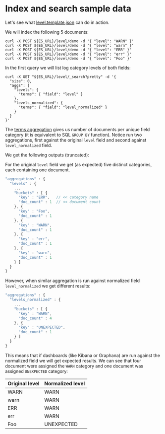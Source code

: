 # Index and search sample data

Let's see what [level.template.json](level.template.json) can do in action.

We will index the following 5 documents:

````shell
curl -X POST ${ES_URL}/level/demo -d '{ "level": "WARN" }'
curl -X POST ${ES_URL}/level/demo -d '{ "level": "warn" }'
curl -X POST ${ES_URL}/level/demo -d '{ "level": "ERR" }'
curl -X POST ${ES_URL}/level/demo -d '{ "level": "err" }'
curl -X POST ${ES_URL}/level/demo -d '{ "level": "Foo" }'
````

In the first query we will list log category levels of both fields:

````shell
curl -X GET "${ES_URL}/level/_search?pretty" -d '{
  "size": 0,
  "aggs": {
    "levels": {
      "terms": { "field": "level" } 
    },
    "levels_normalized": {
      "terms": { "field": "level_normalized" }
    }
  }
}'
````

The [terms aggregation](https://www.elastic.co/guide/en/elasticsearch/reference/2.4/search-aggregations-bucket-terms-aggregation.html)
gives us number of documents per unique field category (it is equivalent to SQL `GROUP BY` function).
Notice run two aggregations, first against the original `level` field and second against `level_normalized` field.

We get the following outputs (truncated):

For the original `level` field we get (as expected) five distinct categories, each containing one document.

````javascript
"aggregations" : {
  "levels" : {
    ...  
    "buckets" : [ {
      "key" : "ERR",   // << category name
      "doc_count" : 1  // << document count
    }, {
      "key" : "Foo",
      "doc_count" : 1
    }, {
      "key" : "WARN",
      "doc_count" : 1
    }, {
      "key" : "err",
      "doc_count" : 1
    }, {
      "key" : "warn",
      "doc_count" : 1
    } ]
  }
}
````
However, when similar aggregation is run against normalized field `level_normalized` we
 get different results:

````javascript
"aggregations" : {
  "levels_normalized" : {
    ...
    "buckets" : [ {
      "key" : "WARN",
      "doc_count" : 4
    }, {
      "key" : "UNEXPECTED",
      "doc_count" : 1
    } ]
  }
}
````
This means that if dashboards (like Kibana or Graphana) are run against the normalized
field we will get expected results. We can see that four document were assigned the `WARN`
category and one document was assigned `UNEXPECTED` category:

| Original level | Normalized level |
|----------------|------------------|
| WARN | WARN |
| warn | WARN |
| ERR | WARN |
| err | WARN |
| Foo | UNEXPECTED |
